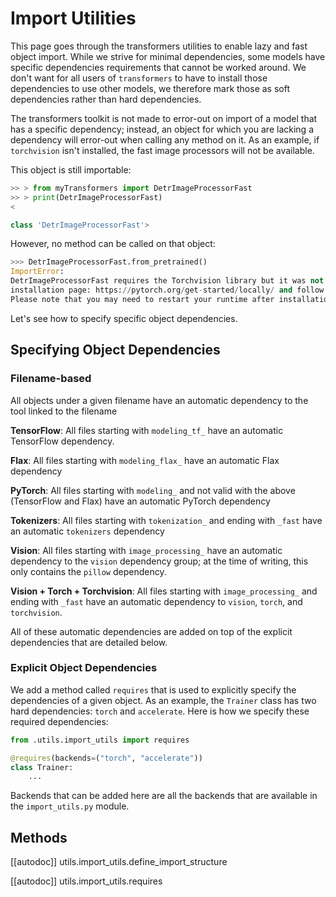 <!--Copyright 2025 The HuggingFace Team. All rights reserved.

Licensed under the Apache License, Version 2.0 (the "License"); you may not use this file except in compliance with
the License. You may obtain a copy of the License at

http://www.apache.org/licenses/LICENSE-2.0

Unless required by applicable law or agreed to in writing, software distributed under the License is distributed on
an "AS IS" BASIS, WITHOUT WARRANTIES OR CONDITIONS OF ANY KIND, either express or implied. See the License for the
specific language governing permissions and limitations under the License.

⚠️ Note that this file is in Markdown but contain specific syntax for our doc-builder (similar to MDX) that may not be
rendered properly in your Markdown viewer.

-->

# Import Utilities

This page goes through the transformers utilities to enable lazy and fast object import.
While we strive for minimal dependencies, some models have specific dependencies requirements that cannot be
worked around. We don't want for all users of `transformers` to have to install those dependencies to use other models,
we therefore mark those as soft dependencies rather than hard dependencies.

The transformers toolkit is not made to error-out on import of a model that has a specific dependency; instead, an
object for which you are lacking a dependency will error-out when calling any method on it. As an example, if 
`torchvision` isn't installed, the fast image processors will not be available. 

This object is still importable:

```python
>> > from myTransformers import DetrImageProcessorFast
>> > print(DetrImageProcessorFast)
<

class 'DetrImageProcessorFast'>
```

However, no method can be called on that object:

```python
>>> DetrImageProcessorFast.from_pretrained()
ImportError: 
DetrImageProcessorFast requires the Torchvision library but it was not found in your environment. Checkout the instructions on the
installation page: https://pytorch.org/get-started/locally/ and follow the ones that match your environment.
Please note that you may need to restart your runtime after installation.
```

Let's see how to specify specific object dependencies.

## Specifying Object Dependencies

### Filename-based

All objects under a given filename have an automatic dependency to the tool linked to the filename

**TensorFlow**: All files starting with `modeling_tf_` have an automatic TensorFlow dependency.

**Flax**: All files starting with `modeling_flax_` have an automatic Flax dependency

**PyTorch**: All files starting with `modeling_` and not valid with the above (TensorFlow and Flax) have an automatic 
PyTorch dependency

**Tokenizers**: All files starting with `tokenization_` and ending with `_fast` have an automatic `tokenizers` dependency

**Vision**: All files starting with `image_processing_` have an automatic dependency to the `vision` dependency group; 
at the time of writing, this only contains the `pillow` dependency.

**Vision + Torch + Torchvision**: All files starting with `image_processing_` and ending with `_fast` have an automatic
dependency to `vision`, `torch`, and `torchvision`.

All of these automatic dependencies are added on top of the explicit dependencies that are detailed below.

### Explicit Object Dependencies

We add a method called `requires` that is used to explicitly specify the dependencies of a given object. As an
example, the `Trainer` class has two hard dependencies: `torch` and `accelerate`. Here is how we specify these 
required dependencies:

```python
from .utils.import_utils import requires

@requires(backends=("torch", "accelerate"))
class Trainer:
    ...
```

Backends that can be added here are all the backends that are available in the `import_utils.py` module.

## Methods

[[autodoc]] utils.import_utils.define_import_structure

[[autodoc]] utils.import_utils.requires
